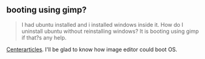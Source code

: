 ## booting using gimp?

> I had ubuntu installed and i installed windows inside it. How do I uninstall ubuntu without reinstalling windows? It is booting using gimp if that?s any help.

[Centerarticles](http://www.centerarticles.com/how-do-i-uninstall-ubuntu-while-windows-is-installed-within-it/). I'll be glad to know how image editor could boot OS.

<!-- {"time": "2009-07-16 17:14:29", "title": "booting using gimp?"} -->
